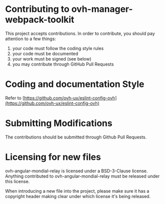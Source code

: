 # Contributing to ovh-manager-webpack-toolkit
 
This project accepts contributions. In order to contribute, you should
pay attention to a few things:
 
1. your code must follow the coding style rules
3. your code must be documented
4. your work must be signed (see below)
5. you may contribute through GitHub Pull Requests
 
# Coding and documentation Style
 
Refer to [https://github.com/ovh-ux/eslint-config-ovh](https://github.com/ovh-ux/eslint-config-ovh)
 
# Submitting Modifications
 
The contributions should be submitted through Github Pull Requests.
 
# Licensing for new files
 
ovh-angular-mondial-relay is licensed under a BSD-3-Clause license. Anything
contributed to ovh-angular-mondial-relay must be released under this license.
 
When introducing a new file into the project, please make sure it has a
copyright header making clear under which license it's being released.
